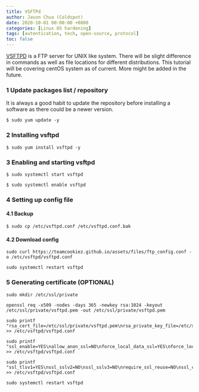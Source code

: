 ```yaml
---
title: VSFTPd
author: Jason Chua (Coldspot)
date: 2020-10-01 00:00:00 +0800
categories: [Linux OS hardening]
tags: [autentication, tech, open-source, protocol]
toc: false
---
```


[VSFTPD](https://security.appspot.com/vsftpd.html) is a FTP server for UNIX like system. 
There will be slight difference in commands as well as file locations for different distributions.
This tutorial will be covering centOS system as of current. More might be added in the future.

### 1 Update packages list / repository
It is always a good habit to update the repository before installing a software as there could be a newer version.
```
$ sudo yum update -y
```

### 2 Installing vsftpd

```
$ sudo yum install vsftpd -y
```

### 3 Enabling and starting vsftpd

```
$ sudo systemctl start vsftpd
```

```
$ sudo systemctl enable vsftpd
```

### 4 Setting up config file

#### 4.1 Backup
```
$ sudo cp /etc/vsftpd.conf /etc/vsftpd.conf.bak
```

#### 4.2 Download config
```
sudo curl https://teamcookiez.github.io/assets/files/ftp_config.conf -o /etc/vsftpd/vsftpd.conf
```
```
sudo systemctl restart vsftpd
```

### 5 Generating certificate (OPTIONAL)
```
sudo mkdir /etc/ssl/private
```
```
openssl req -x509 -nodes -days 365 -newkey rsa:1024 -keyout /etc/ssl/private/vsftpd.pem -out /etc/ssl/private/vsftpd.pem
```
```
sudo printf "rsa_cert_file=/etc/ssl/private/vsftpd.pem\nrsa_private_key_file=/etc/ssl/private/vsftpd.pem\n" >> /etc/vsftpd/vsftpd.conf
```
```
sudo printf "ssl_enable=YES\nallow_anon_ssl=NO\nforce_local_data_ssl=YES\nforce_local_logins_ssl=YES\n" >> /etc/vsftpd/vsftpd.conf
```
```
sudo printf "ssl_tlsv1=YES\nssl_sslv2=NO\nssl_sslv3=NO\nrequire_ssl_reuse=NO\nssl_ciphers=HIGH\n" >> /etc/vsftpd/vsftpd.conf
```
```
sudo systemctl restart vsftpd
```